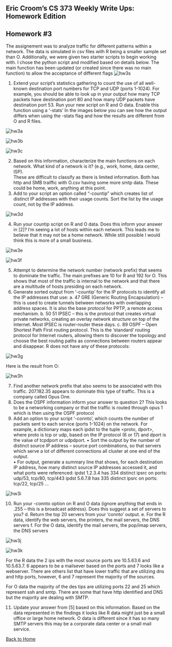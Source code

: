 ## Eric Croom’s CS 373 Weekly Write Ups: Homework Edition

## Homework #3
The assignement was to analyze traffic for different patterns within a network.  The data is simulated in csv files with R being a smaller sample set than O.  Additionally, we were given two starter scripts to begin working with.  I chose the python script and modified based on details below.
The main function has been updated (or created since there was no main function) to allow the acceptance of different flags
![hw3s](/images/hw3.png)
1. Extend your script’s statistics gathering to count the use of all well-known destination port numbers for TCP and UDP (ports 1-1024).  For example, you should be able to look up in your output how many TCP packets have destination port 80 and how many UDP packets have destination port 53.  Run your new script on R and O data.  Enable this function using a ‘-stats’
In the images below you can see how the output differs when using the -stats flag and how the results are different from O and R files.

![hw3a](/images/hw3a.png)

![hw3b](/images/hw3b.png)

![hw3c](/images/hw3c.png)

2. Based on this information, characterize the main functions on each network.  What kind of a network is it? (e.g., work, home, data center, ISP).  
These are difficult to classify as there is limited information.  Both has http and SMB traiffic with O.csv having some more smtp data.  These could be home, work, anything at this point.
3. Add to your script an option called “-countip” which creates list of distinct IP addresses with their usage counts.  Sort the list by the usage count, not by the IP address.

![hw3d](/images/hw3d.png)

4. Run your countip script on R and O data.  Does this inform your answer in [2]?
I’m seeing a lot of hosts within each network.  This leads me to believe that it may not be a home network.  While still possible I would think this is more of a small business.

![hw3e](/images/hw3e.png)

![hw3f](/images/hw3f.png)

5. Attempt to determine the network number (network prefix) that seems to dominate the traffic.
The main prefixes are 10 for R and 192 for O.  This shows that most of the traffic is internal to the network and that there are a multitude of hosts presiding on each network.
6. Generate sorted output from ‘-countip’ for the IP protocols to identify all the IP addresses that use:
a.	47 GRE (Generic Routing Encapsulation) – this is used to create tunnels between networks with overlapping address spaces.  It is also the base protocol for PPTP, a remote access mechanism.
b.	50 51 IPSEC – this is the protocol that creates virtual private networks, creating an overlay network structure on top of the Internet.  Most IPSEC is router-router these days.
c.	89 OSPF – Open Shortest Path First routing protocol.  This is the ‘standard’ routing protocol for Internet routers, allowing them to discover the topology and choose the best routing paths as connections between routers appear and disappear.
R does not have any of these protocols:

![hw3g](/images/hw3g.png)

Here is the result from O:

![hw3h](/images/hw3h.png)

7. Find another network prefix that also seems to be associated with this traffic.
207.182.35 appears to dominate this type of traffic.  This is a company called Opus One.
8. Does the OSPF information inform your answer to question 2?
This looks to be a networking company or that the traffic is routed through opus 1 which is then using the OSPF protocol
9. Add an option to your script ‘-connto’, which counts the number of packets sent to each service (ports 1-1024) on the network.  For example, a dictionary maps each ipdst to the tuple <proto, dport>, where proto is tcp or udp, based on the IP protocol (6  or 17) and dport is the value of tcpdport or udpdport.
•	Sort the output by the number of distinct source IP address – source port combinations, so that servers which serve a lot of different connections all cluster at one end of the output.  
•	For output, generate a summary line that shows, for each destination IP address, how many distinct source IP addresses accessed it, and what ports were referenced:
ipdst 1.2.3.4 has 334 distinct ipsrc on ports: udp/53, tcp/80, tcp/443
ipdst 5.6.7.8 has 335 distinct ipsrc on ports: tcp/22, tcp/25
…

![hw3i](/images/hw3i.png)


10. Run your -connto option on R and O data  (ignore anything that ends in .255 – this is a broadcast address).   Does this suggest a set of servers to you?
d.	Return the top 20 servers from your ‘connto’ output.
e.	For the R data, identify the web servers, the printers, the mail servers, the DNS servers
f.	For the O data, identify the mail servers, the pop/imap servers, the DNS servers

![hw3j](/images/hw3j.png)

![hw3k](/images/hw3k.png)

For the R data the 2 ips with the most source ports are 10.5.63.6 and 10.5.63.7.  6 appears to be a mailsever based on the ports and 7 looks like a webserver.  There are others list that have lower traffic that are utilizing dns and http ports, however, 6 and 7 represent the majority of the sources.

For O data the majority of the des tips are utilizing ports 22 and 25 which represent ssh and smtp.  There are some that have http identified and DNS but the majority are dealing with SMTP.

11. Update your answer from [5] based on this information.
Based on the data represented in the findings it looks like R data might just be a small office or large home network.  O data is different since it has so many SMTP servers this may be a corporate data center or a small mail service.

<a href="../">Back to Home</a>





